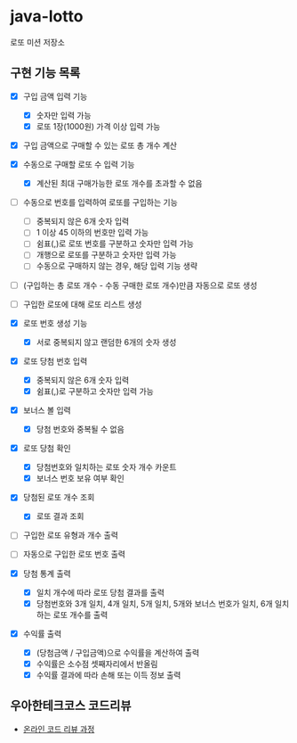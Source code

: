 # java-lotto

로또 미션 저장소

## 구현 기능 목록

- [x] 구입 금액 입력 기능
  - [x] 숫자만 입력 가능
  - [x] 로또 1장(1000원) 가격 이상 입력 가능

- [x] 구입 금액으로 구매할 수 있는 로또 총 개수 계산

- [x] 수동으로 구매할 로또 수 입력 기능
  - [x] 계산된 최대 구매가능한 로또 개수를 초과할 수 없음

- [ ] 수동으로 번호를 입력하여 로또를 구입하는 기능
  - [ ] 중복되지 않은 6개 숫자 입력
  - [ ] 1 이상 45 이하의 번호만 입력 가능
  - [ ] 쉼표(,)로 로또 번호를 구분하고 숫자만 입력 가능
  - [ ] 개행으로 로또를 구분하고 숫자만 입력 가능
  - [ ] 수동으로 구매하지 않는 경우, 해당 입력 기능 생략

- [ ] (구입하는 총 로또 개수 - 수동 구매한 로또 개수)만큼 자동으로 로또 생성
- [ ] 구입한 로또에 대해 로또 리스트 생성

- [x] 로또 번호 생성 기능
  - [x] 서로 중복되지 않고 랜덤한 6개의 숫자 생성

- [x] 로또 당첨 번호 입력
  - [x] 중복되지 않은 6개 숫자 입력
  - [x] 쉼표(,)로 구분하고 숫자만 입력 가능

- [x] 보너스 볼 입력
  - [x] 당첨 번호와 중복될 수 없음

- [x] 로또 당첨 확인
  - [x] 당첨번호와 일치하는 로또 숫자 개수 카운트
  - [x] 보너스 번호 보유 여부 확인

- [x] 당첨된 로또 개수 조회
  - [x] 로또 결과 조회

- [ ] 구입한 로또 유형과 개수 출력
- [ ] 자동으로 구입한 로또 번호 출력

- [x] 당첨 통계 출력
  - [x] 일치 개수에 따라 로또 당첨 결과를 출력
  - [x] 당첨번호와 3개 일치, 4개 일치, 5개 일치, 5개와 보너스 번호가 일치, 6개 일치하는 로또 개수를 출력

- [x] 수익률 출력
  - [x] (당첨금액 / 구입금액)으로 수익률을 계산하여 출력
  - [x] 수익률은 소수점 셋째자리에서 반올림
  - [x] 수익률 결과에 따라 손해 또는 이득 정보 출력

## 우아한테크코스 코드리뷰

- [온라인 코드 리뷰 과정](https://github.com/woowacourse/woowacourse-docs/blob/master/maincourse/README.md)
